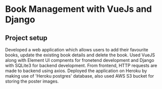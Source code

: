 # Book Management with VueJs and Django

## Project setup
Developed a web application which allows users to add their favourite books, update the existing book details and delete the book.
Used VueJS along with Element UI compnents for fronetend development and Django with SQLite3 for backend development. 
From frontend, HTTP requests are made to backend using axios.
Deployed the application on Heroku by making use of 'Heroku postgres' database, also used AWS S3 bucket for storing the poster images.

